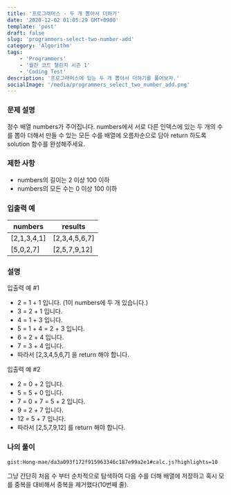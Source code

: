 ```yaml
---
title: '프로그래머스 - 두 개 뽑아서 더하기'
date: '2020-12-02 01:05:29 GMT+0900'
template: 'post'
draft: false
slug: 'programmers-select-two-number-add'
category: 'Algorithm'
tags:
    - 'Programmers'
    - '월간 코드 챌린지 시즌 1'
    - 'Coding Test'
description: '프로그래머스에 있는 두 개 뽑아서 더하기를 풀어보자.'
socialImage: '/media/programmers_select_two_number_add.png'
---
```


### 문제 설명

정수 배열 numbers가 주어집니다. numbers에서 서로 다른 인덱스에 있는 두 개의 수를 뽑아 더해서 만들 수 있는 모든 수를 배열에 오름차순으로 담아 return 하도록 solution 함수를 완성해주세요.

### 제한 사항

-   numbers의 길이는 2 이상 100 이하
-   numbers의 모든 수는 0 이상 100 이하

### 입출력 예

| numbers     | results       |
| ----------- | ------------- |
| [2,1,3,4,1] | [2,3,4,5,6,7] |
| [5,0,2,7]   | [2,5,7,9,12]  |

### 설명

입출력 예 #1

-   2 = 1 + 1 입니다. (1이 numbers에 두 개 있습니다.)
-   3 = 2 + 1 입니다.
-   4 = 1 + 3 입니다.
-   5 = 1 + 4 = 2 + 3 입니다.
-   6 = 2 + 4 입니다.
-   7 = 3 + 4 입니다.
-   따라서 [2,3,4,5,6,7] 을 return 해야 합니다.

입출력 예 #2

-   2 = 0 + 2 입니다.
-   5 = 5 + 0 입니다.
-   7 = 0 + 7 = 5 + 2 입니다.
-   9 = 2 + 7 입니다.
-   12 = 5 + 7 입니다.
-   따라서 [2,5,7,9,12] 를 return 해야 합니다.

### 나의 풀이

`gist:Hong-mae/da3a093f172f915963346c187e99a2e1#calc.js?highlights=10`

그냥 간단히 처음 수 부터 순차적으로 탐색하여 다음 수를 더해 배열에 저장하고 혹시 모를 중복을 대비해서 중복을 제거했다(10번째 줄).
